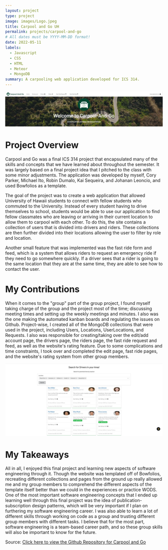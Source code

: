 ```yaml
---
layout: project
type: project
image: images/Logo.jpeg
title: Carpool and Go UH
permalink: projects/carpool-and-go
# All dates must be YYYY-MM-DD format!
date: 2022-05-11
labels:
  - Javascript
  - CSS
  - HTML
  - Meteor
  - MongoDB
summary: A carpooling web application developed for ICS 314.
---
```


<img class="ui huge centered image" src="../images/Home.JPG" width = "750">

# Project Overview

Carpool and Go was a final ICS 314 project that encapsulated many of the skills and concepts that we have learned about throughout the semester. It was largely based on a final project idea that I pitched to the class with some minor adjustments. The application was developed by myself, Cory Parker, Michael Ito, Robin Dumalo, Kai Sequeira, and Johanan Leoncio, and used Bowfolios as a template. 

The goal of the project was to create a web application that allowed University of Hawaii students to connect with fellow students who commuted to the University. Instead of every student having to drive themselves to school, students would be able to use our application to find fellow classmates who are leaving or arriving in their current location to allow them to carpool with each other. To do this, the site contains a collection of users that is divided into drivers and riders. These collections are then further divided into their locations allowing the user to filter by role and location.

Another small feature that was implemented was the fast ride form and feed, which is a system that allows riders to request an emergency ride if they need to go somewhere quickly. If a driver sees that a rider is going to the same location that they are at the same time, they are able to see how to contact the user.

# My Contributions

When it comes to the "group" part of the group project, I found myself taking charge of the group and the project most of the time; discussing meeting times and setting up the weekly meetings and minutes. I also was the one making the automated kanban boards and regulating the issues on Github. Project-wise, I created all of the MongoDB collections that were used in the project, including Users, Locations, UserLocations, and Requests. I also was responsible for creating/taking over the edit/add account page, the drivers page, the riders page, the fast ride request and feed, as well as the website's rating feature. Due to some complications and time constraints, I took over and completed the edit page, fast ride pages, and the website's rating system from other group members.

<img class="ui huge centered image" src="../images/Drivah.JPG" width = "750">

# My Takeaways

All in all, I enjoyed this final project and learning new aspects of software engineering through it. Though the website was templated off of Bowfolios, recreating different collections and pages from the ground up really allowed me and my group members to comprehend the different aspects of the template itself better than we could in the experiences or practice WODS. One of the most important software engineering concepts that I ended up learning well through this final project was the idea of publication-subscription design patterns, which will be very important if I plan on furthering my software engineering career. I was also able to learn a lot of different skills through working on code as a group and trusting different group members with different tasks. I believe that for the most part, software engineering is a team-based career path, and so these group skills will also be important to know for the future.

Source: <a href="https://github.com/carpool-and-go"><i class="large github icon"></i>Click here to view the Github Repository for Carpool and Go</a>
